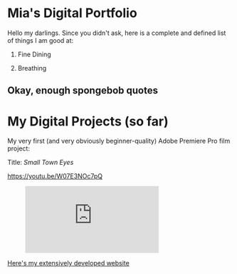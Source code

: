 # Mia's Digital Portfolio

Hello my darlings. Since you didn't ask, here is a complete and defined list of things I am good at:

1. Fine Dining

1. Breathing

## Okay, enough spongebob quotes

# My Digital Projects (so far)

My very first (and very obviously beginner-quality) Adobe Premiere Pro film project:

Title: *Small Town Eyes*

https://youtu.be/W07E3NOc7pQ

<figure class="video_container">
  <iframe src="https://www.youtube.com/embed/W07E3NOc7pQ" frameborder="0" allowfullscreen="true"> </iframe>
</figure>


[Here's my extensively developed website](index.md)
